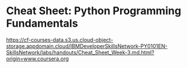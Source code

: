 # Cheat Sheet: Python Programming Fundamentals

https://cf-courses-data.s3.us.cloud-object-storage.appdomain.cloud/IBMDeveloperSkillsNetwork-PY0101EN-SkillsNetwork/labs/handouts/Cheat_Sheet_Week-3.md.html?origin=www.coursera.org
